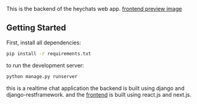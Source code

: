 This is the backend of the heychats web app. [frontend preview image](https://raw.githubusercontent.com/CodeStatute/heychats-frontend/main/public/heychats-preview.png) 

## Getting Started

First, install all dependencies:

```bash
pip install -r requirements.txt
```

to run the development server:
```bash
python manage.py runserver
```

this is a realtime chat application the backend is built using django and django-restframework.
and the [frontend](https://github.com/CodeStatute/heychats-frontend) is built using react.js and next.js.